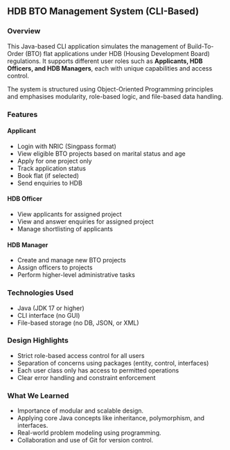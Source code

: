 ## **HDB BTO Management System (CLI-Based)**
### **Overview**
This Java-based CLI application simulates the management of Build-To-Order (BTO) flat applications under HDB (Housing Development Board) regulations. It supports different user roles such as **Applicants, HDB Officers, and HDB Managers**, each with unique capabilities and access control.

The system is structured using Object-Oriented Programming principles and emphasises modularity, role-based logic, and file-based data handling.

### **Features**
#### **Applicant**
- Login with NRIC (Singpass format)
- View eligible BTO projects based on marital status and age
- Apply for one project only
- Track application status
- Book flat (if selected)
- Send enquiries to HDB

#### **HDB Officer**
- View applicants for assigned project
- View and answer enquiries for assigned project
- Manage shortlisting of applicants

#### **HDB Manager**
- Create and manage new BTO projects
- Assign officers to projects
- Perform higher-level administrative tasks    

### **Technologies Used**
- Java (JDK 17 or higher)
- CLI interface (no GUI)
- File-based storage (no DB, JSON, or XML)

### **Design Highlights**
- Strict role-based access control for all users
- Separation of concerns using packages (entity, control, interfaces)
- Each user class only has access to permitted operations
- Clear error handling and constraint enforcement

### **What We Learned**
- Importance of modular and scalable design.
- Applying core Java concepts like inheritance, polymorphism, and interfaces.
- Real-world problem modeling using programming.
- Collaboration and use of Git for version control.
